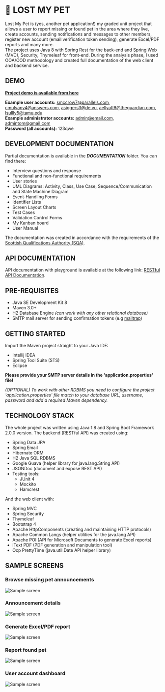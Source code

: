# 🐶 LOST MY PET
Lost My Pet is (yes, another pet application!) my graded unit project that allows a user to report missing or found pet in the area where they live, create accounts, sending notifications and messages to other members, register new account (email verification token sending), generate Excel/PDF reports and many more.<br />
The project uses Java 8 with Spring Rest for the back-end and Spring Web (MVC), Security, Thymeleaf for front-end. During the analysis phase, I used OOA/OOD methodology and created full documentation of the web client and backend service.<br />

## DEMO
**[Project demo is available from here](http://159.65.24.18:8080/)**

**Example user accounts:** smccrow7@parallels.com, cmulvany4@answers.com, asiggers3@de.vu, aellyatt8@theguardian.com, lsullly5@tamu.edu <br />
**Example administrator accounts:** admin@email.com, admintom@gmail.com <br />
**Password (all accounts):** 123qwe

## DEVELOPMENT DOCUMENTATION
Partial documentation is available in the  **_DOCUMENTATION_** folder. You can find there:
- Interview questions and response
- Functional and non-functional requirements
- User stories
- UML Diagrams: Activity, Class, Use Case, Sequence/Communication and State Machine Diagram
- Event-Handling Forms
- Identifier Lists
- Screen Layout Charts
- Test Cases
- Validation Control Forms
- My Kanban board
- User Manual

The documentation was created in accordance with the requirements of the [Scottish Qualifications Authority (SQA)](https://www.sqa.org.uk/files/hn/H48W35.pdf).

## API DOCUMENTATION
API documentation with playground is available at the following link:
[RESTful API Documentation](http://159.65.24.18:9000/jsondoc-ui.html?url=http://159.65.24.18:9000/jsondoc).

## PRE-REQUISITES

- Java SE Development Kit 8
- Maven 3.0+
- H2 Database Engine _(can work with any other relational database)_
- SMTP mail server for sending confirmation tokens (e.g [mailtrap](https://mailtrap.io))

## GETTING STARTED

Import the Maven project straight to your Java IDE:
- Intellij IDEA
- Spring Tool Suite (STS)
- Eclipse

**Please provide your SMTP server details in the 'application.properties' file!**

_(OPTIONAL) To work with other RDBMS you need to configure the project 'application.properties' file match to your database URL, username, password and add a required Maven dependency._

## TECHNOLOGY STACK
The whole project was written using Java 1.8 and Spring Boot Framework 2.0.0 version.
The backend (RESTful API) was created using:
- Spring Data JPA
- Spring Email
- Hibernate ORM
- H2 Java SQL RDBMS
- Google Guava (helper library for java.lang.String API)
- JSONDoc (document and expose REST API)
- Testing tools:
    - JUnit 4
    - Mockito
    - Hamcrest

And the web client with:
- Spring MVC
- Spring Security
- Thymeleaf
- Bootstrap 4
- Apache HttpComponents (creating and maintaining HTTP protocols)
- Apache Common Langs (helper utilities for the java.lang API)
- Apache POI (API for Microsoft Documents to generate Excel reports)
- iText PDF (PDF generation and manipulation tool)
- Ocp PrettyTime (java.util.Date API helper library)


## SAMPLE SCREENS
### Browse missing pet announcements
![Sample screen](https://github.com/Pio-Trek/Lost-My-Pet/blob/master/art/app01.jpg)


### Announcement details
![Sample screen](https://github.com/Pio-Trek/Lost-My-Pet/blob/master/art/app02.jpg)


### Generate Excel/PDF report
![Sample screen](https://github.com/Pio-Trek/Lost-My-Pet/blob/master/art/app03.jpg)


### Report found pet
![Sample screen](https://github.com/Pio-Trek/Lost-My-Pet/blob/master/art/app04.jpg)


### User account dashboard
![Sample screen](https://github.com/Pio-Trek/Lost-My-Pet/blob/master/art/app05.jpg)

